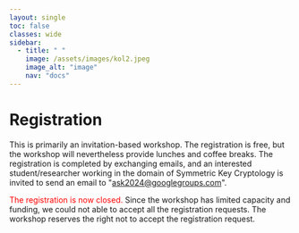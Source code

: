 ```yaml
---
layout: single
toc: false
classes: wide
sidebar:  
  - title: " "   
    image: /assets/images/kol2.jpeg
    image_alt: "image"
    nav: "docs"
---
```


# Registration

This is primarily an invitation-based workshop. The registration is free, but the workshop will nevertheless provide lunches and coffee breaks. The registration is completed by exchanging emails, and an interested student/researcher working in the domain of Symmetric Key Cryptology is invited to send an email to "ask2024@googlegroups.com".

<span style="color: #ff0000;">The registration is now closed.</span> Since the workshop has limited capacity and funding, we could not able to accept all the registration requests. The workshop reserves the right not to accept the registration request.

